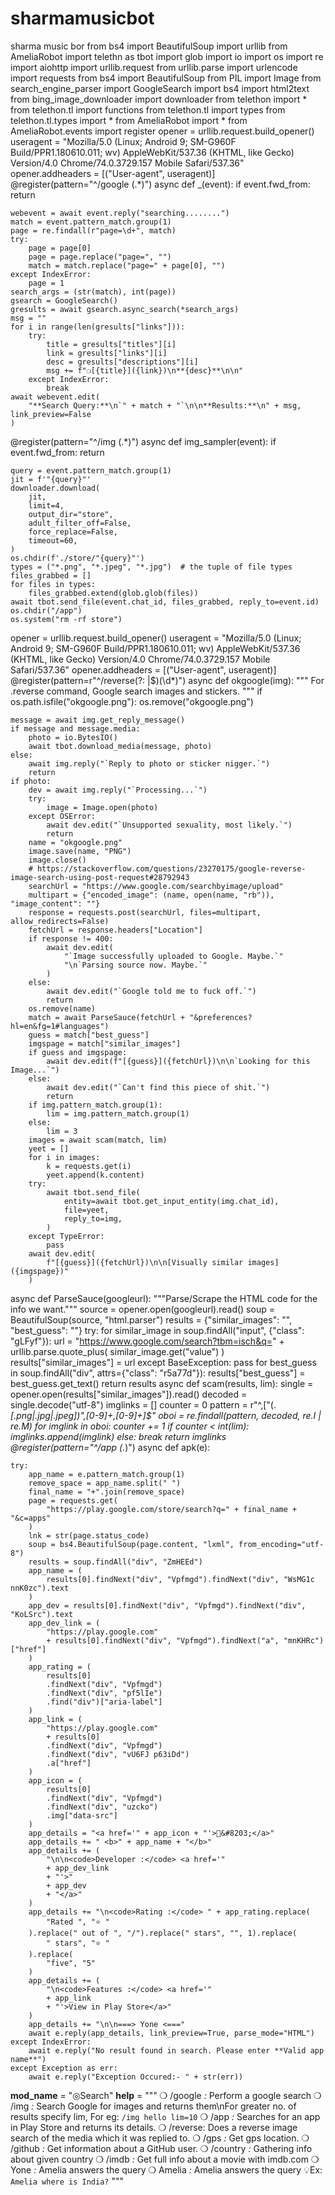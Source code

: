 # sharmamusicbot
sharma music bor
from bs4 import BeautifulSoup
import urllib
from  AmeliaRobot import telethn as tbot
import glob
import io
import os
import re
import aiohttp
import urllib.request
from urllib.parse import urlencode
import requests
from bs4 import BeautifulSoup
from PIL import Image
from search_engine_parser import GoogleSearch
import bs4
import html2text
from bing_image_downloader import downloader
from telethon import *
from telethon.tl import functions
from telethon.tl import types
from telethon.tl.types import *
from AmeliaRobot import *
from AmeliaRobot.events import register
opener = urllib.request.build_opener()
useragent = "Mozilla/5.0 (Linux; Android 9; SM-G960F Build/PPR1.180610.011; wv) AppleWebKit/537.36 (KHTML, like Gecko) Version/4.0 Chrome/74.0.3729.157 Mobile Safari/537.36"
opener.addheaders = [("User-agent", useragent)]
@register(pattern="^/google (.*)")
async def _(event):
    if event.fwd_from:
        return
    
    webevent = await event.reply("searching........")
    match = event.pattern_match.group(1)
    page = re.findall(r"page=\d+", match)
    try:
        page = page[0]
        page = page.replace("page=", "")
        match = match.replace("page=" + page[0], "")
    except IndexError:
        page = 1
    search_args = (str(match), int(page))
    gsearch = GoogleSearch()
    gresults = await gsearch.async_search(*search_args)
    msg = ""
    for i in range(len(gresults["links"])):
        try:
            title = gresults["titles"][i]
            link = gresults["links"][i]
            desc = gresults["descriptions"][i]
            msg += f"❍[{title}]({link})\n**{desc}**\n\n"
        except IndexError:
            break
    await webevent.edit(
        "**Search Query:**\n`" + match + "`\n\n**Results:**\n" + msg, link_preview=False
    )
@register(pattern="^/img (.*)")
async def img_sampler(event):
    if event.fwd_from:
        return
    
    query = event.pattern_match.group(1)
    jit = f'"{query}"'
    downloader.download(
        jit,
        limit=4,
        output_dir="store",
        adult_filter_off=False,
        force_replace=False,
        timeout=60,
    )
    os.chdir(f'./store/"{query}"')
    types = ("*.png", "*.jpeg", "*.jpg")  # the tuple of file types
    files_grabbed = []
    for files in types:
        files_grabbed.extend(glob.glob(files))
    await tbot.send_file(event.chat_id, files_grabbed, reply_to=event.id)
    os.chdir("/app")
    os.system("rm -rf store")
opener = urllib.request.build_opener()
useragent = "Mozilla/5.0 (Linux; Android 9; SM-G960F Build/PPR1.180610.011; wv) AppleWebKit/537.36 (KHTML, like Gecko) Version/4.0 Chrome/74.0.3729.157 Mobile Safari/537.36"
opener.addheaders = [("User-agent", useragent)]
@register(pattern=r"^/reverse(?: |$)(\d*)")
async def okgoogle(img):
    """ For .reverse command, Google search images and stickers. """
    if os.path.isfile("okgoogle.png"):
        os.remove("okgoogle.png")
    
    message = await img.get_reply_message()
    if message and message.media:
        photo = io.BytesIO()
        await tbot.download_media(message, photo)
    else:
        await img.reply("`Reply to photo or sticker nigger.`")
        return
    if photo:
        dev = await img.reply("`Processing...`")
        try:
            image = Image.open(photo)
        except OSError:
            await dev.edit("`Unsupported sexuality, most likely.`")
            return
        name = "okgoogle.png"
        image.save(name, "PNG")
        image.close()
        # https://stackoverflow.com/questions/23270175/google-reverse-image-search-using-post-request#28792943
        searchUrl = "https://www.google.com/searchbyimage/upload"
        multipart = {"encoded_image": (name, open(name, "rb")), "image_content": ""}
        response = requests.post(searchUrl, files=multipart, allow_redirects=False)
        fetchUrl = response.headers["Location"]
        if response != 400:
            await dev.edit(
                "`Image successfully uploaded to Google. Maybe.`"
                "\n`Parsing source now. Maybe.`"
            )
        else:
            await dev.edit("`Google told me to fuck off.`")
            return
        os.remove(name)
        match = await ParseSauce(fetchUrl + "&preferences?hl=en&fg=1#languages")
        guess = match["best_guess"]
        imgspage = match["similar_images"]
        if guess and imgspage:
            await dev.edit(f"[{guess}]({fetchUrl})\n\n`Looking for this Image...`")
        else:
            await dev.edit("`Can't find this piece of shit.`")
            return
        if img.pattern_match.group(1):
            lim = img.pattern_match.group(1)
        else:
            lim = 3
        images = await scam(match, lim)
        yeet = []
        for i in images:
            k = requests.get(i)
            yeet.append(k.content)
        try:
            await tbot.send_file(
                entity=await tbot.get_input_entity(img.chat_id),
                file=yeet,
                reply_to=img,
            )
        except TypeError:
            pass
        await dev.edit(
            f"[{guess}]({fetchUrl})\n\n[Visually similar images]({imgspage})"
        )
async def ParseSauce(googleurl):
    """Parse/Scrape the HTML code for the info we want."""
    source = opener.open(googleurl).read()
    soup = BeautifulSoup(source, "html.parser")
    results = {"similar_images": "", "best_guess": ""}
    try:
        for similar_image in soup.findAll("input", {"class": "gLFyf"}):
            url = "https://www.google.com/search?tbm=isch&q=" + urllib.parse.quote_plus(
                similar_image.get("value")
            )
            results["similar_images"] = url
    except BaseException:
        pass
    for best_guess in soup.findAll("div", attrs={"class": "r5a77d"}):
        results["best_guess"] = best_guess.get_text()
    return results
async def scam(results, lim):
    single = opener.open(results["similar_images"]).read()
    decoded = single.decode("utf-8")
    imglinks = []
    counter = 0
    pattern = r"^,\[\"(.*[.png|.jpg|.jpeg])\",[0-9]+,[0-9]+\]$"
    oboi = re.findall(pattern, decoded, re.I | re.M)
    for imglink in oboi:
        counter += 1
        if counter < int(lim):
            imglinks.append(imglink)
        else:
            break
    return imglinks
@register(pattern="^/app (.*)")
async def apk(e):
    
    try:
        app_name = e.pattern_match.group(1)
        remove_space = app_name.split(" ")
        final_name = "+".join(remove_space)
        page = requests.get(
            "https://play.google.com/store/search?q=" + final_name + "&c=apps"
        )
        lnk = str(page.status_code)
        soup = bs4.BeautifulSoup(page.content, "lxml", from_encoding="utf-8")
        results = soup.findAll("div", "ZmHEEd")
        app_name = (
            results[0].findNext("div", "Vpfmgd").findNext("div", "WsMG1c nnK0zc").text
        )
        app_dev = results[0].findNext("div", "Vpfmgd").findNext("div", "KoLSrc").text
        app_dev_link = (
            "https://play.google.com"
            + results[0].findNext("div", "Vpfmgd").findNext("a", "mnKHRc")["href"]
        )
        app_rating = (
            results[0]
            .findNext("div", "Vpfmgd")
            .findNext("div", "pf5lIe")
            .find("div")["aria-label"]
        )
        app_link = (
            "https://play.google.com"
            + results[0]
            .findNext("div", "Vpfmgd")
            .findNext("div", "vU6FJ p63iDd")
            .a["href"]
        )
        app_icon = (
            results[0]
            .findNext("div", "Vpfmgd")
            .findNext("div", "uzcko")
            .img["data-src"]
        )
        app_details = "<a href='" + app_icon + "'>📲&#8203;</a>"
        app_details += " <b>" + app_name + "</b>"
        app_details += (
            "\n\n<code>Developer :</code> <a href='"
            + app_dev_link
            + "'>"
            + app_dev
            + "</a>"
        )
        app_details += "\n<code>Rating :</code> " + app_rating.replace(
            "Rated ", "⭐ "
        ).replace(" out of ", "/").replace(" stars", "", 1).replace(
            " stars", "⭐ "
        ).replace(
            "five", "5"
        )
        app_details += (
            "\n<code>Features :</code> <a href='"
            + app_link
            + "'>View in Play Store</a>"
        )
        app_details += "\n\n===> Yone <==="
        await e.reply(app_details, link_preview=True, parse_mode="HTML")
    except IndexError:
        await e.reply("No result found in search. Please enter **Valid app name**")
    except Exception as err:
        await e.reply("Exception Occured:- " + str(err))
__mod_name__ = "◎Search"
__help__ = """
 ❍ /google <text>*:* Perform a google search
 ❍ /img <text>*:* Search Google for images and returns them\nFor greater no. of results specify lim, For eg: `/img hello lim=10`
 ❍ /app <appname>*:* Searches for an app in Play Store and returns its details.
 ❍ /reverse: Does a reverse image search of the media which it was replied to.
 ❍ /gps <location>*:* Get gps location.
 ❍ /github <username>*:* Get information about a GitHub user.
 ❍ /country <country name>*:* Gathering info about given country
 ❍ /imdb <Movie name>*:* Get full info about a movie with imdb.com
 ❍ Yone <query>*:* Amelia answers the query
 ❍ Amelia <query>*:* Amelia answers the query
  💡Ex: `Amelia where is India?`
"""
